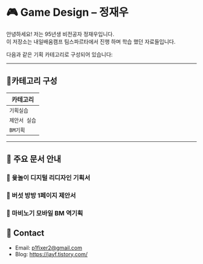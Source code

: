 # 🎮 Game Design – 정재우

안녕하세요! 저는 95년생 비전공자 정재우입니다.  
이 저장소는 내일배움캠프 팀스파르타에서 진행 하며 학습 했던 자료들입니다.

다음과 같은 기획 카테고리로 구성되어 있습니다:

---

## 📁카테고리 구성

| 카테고리 
|----------|
| `기획실습` |
| `제안서 실습` |
| `BM기획` |

---

## 🧭 주요 문서 안내

### 📌 윷놀이 디지털 리디자인 기획서

### 📌 버섯 방방 1페이지 제안서

### 📌 마비노기 모바일 BM 역기획




## 📩 Contact

- Email: p1fixer2@gmail.com
- Blog: https://jayf.tistory.com/
